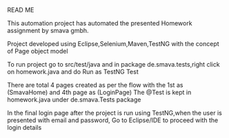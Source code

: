 READ ME

This automation project has automated the presented Homework assignment by smava gmbh.

Project developed using Eclipse,Selenium,Maven,TestNG with the concept of Page object model

To run project go to src/test/java and in package de.smava.tests,right click on homework.java and do Run as TestNG Test

There are total 4 pages created as per the flow with the 1st as (SmavaHome) and 4th page as (LoginPage)
The @Test is kept in homework.java under de.smava.Tests package

In the final login page after the project is run using TestNG,when the user is presented with email and password,
Go to Eclipse/IDE to proceed with the login details
